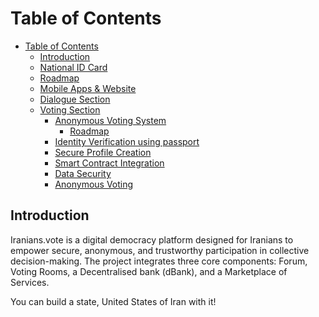 # Table of Contents
- [Table of Contents](#table-of-contents)
  - [Introduction](#introduction)
  - [National ID Card](#support-for-iranian-national-identy-card)
  - [Roadmap](#roadmap)
  - [Mobile Apps & Website](#mobile-apps-website-etc)
  - [Dialogue Section](#dialogue-section)
  - [Voting Section](#voting-section)
    - [Anonymous Voting System](#anonymous-voting-system)
      - [Roadmap](#roadmap-1)
    - [Identity Verification using passport](#identity-verification-using-passport)
    - [Secure Profile Creation](#secure-profile-creation)
    - [Smart Contract Integration](#smart-contract-integration)
    - [Data Security](#data-security)
    - [Anonymous Voting](#anonymous-voting)

## Introduction
Iranians.vote is a digital democracy platform designed for Iranians to empower secure, anonymous, and trustworthy participation in collective decision-making. The project integrates three core components: Forum, Voting Rooms, a Decentralised bank (dBank), and a Marketplace of Services. 

You can build a state, United States of Iran with it!
